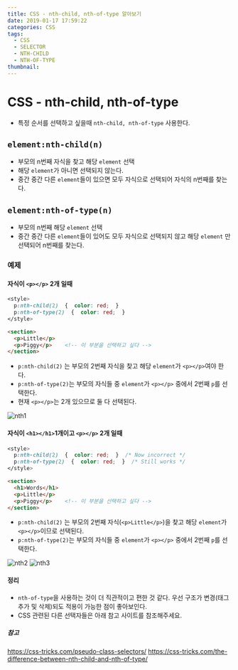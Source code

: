 ```yaml
---
title: CSS - nth-child, nth-of-type 알아보기
date: 2019-01-17 17:59:22
categories: CSS
tags: 
  - CSS
  - SELECTOR
  - NTH-CHILD
  - NTH-OF-TYPE
thumbnail:
---
```


# CSS - nth-child, nth-of-type

-   특정 순서를 선택하고 싶을때 `nth-child, nth-of-type` 사용한다.

## **`element:nth-child(n)`**

-   부모의 n번째 자식을 찾고 해당 `element` 선택
-   해당 `element`가 아니면 선택되지 않는다.
-   중간 중간 다른 `element`들이 있으면 모두 자식으로 선택되어 자식의 n번째를 찾는다.

## **`element:nth-of-type(n)`**

-   부모의 n번째 해당 `element` 선택
-   중간 중간 다른 `element`들이 있어도 모두 자식으로 선택되지 않고 해당 `element` 만 선택되어 n번째를 찾는다.

### 예제

#### 자식이 `<p></p>` 2개 일때

```css
<style>
  p:nth-child(2)  {  color: red;  }
  p:nth-of-type(2)  {  color: red;  }
</style>
```
```html
<section>
  <p>Little</p>
  <p>Piggy</p>    <!-- 이 부분을 선택하고 싶다 -->
</section>
```

-   `p:nth-child(2)` 는 부모의 2번째 자식을 찾고 해당 `element`가 `<p></p>`여야 한다.
-   `p:nth-of-type(2)`는 부모의 자식들 중 `element`가 `<p></p>` 중에서 2번째 `p`를 선택한다.
-   현재 `<p></p>`는 2개 있으므로 둘 다 선택된다.

![nth1](/images/CSS/nth/nth1.png)

#### 자식이 `<h1></h1>`1개이고 `<p></p>` 2개 일때

``` css
<style>
  p:nth-child(2)  {  color: red;  }  /* Now incorrect */
  p:nth-of-type(2)  {  color: red;  }  /* Still works */
</style>
```
```html
<section>
  <h1>Words</h1>
  <p>Little</p>
  <p>Piggy</p>    <!-- 이 부분을 선택하고 싶다 -->
</section>
```

-   `p:nth-child(2)` 는 부모의 2번째 자식(`<p>Little</p>`)을 찾고 해당 `element`가 `<p></p>`이므로 선택된다.
-   `p:nth-of-type(2)`는 부모의 자식들 중 `element`가 `<p></p>` 중에서 2번째 `p`를 선택한다.

![nth2](/images/CSS/nth/nth2.png)
![nth3](/images/CSS/nth/nth3.png)

#### 정리

-   `nth-of-type`을 사용하는 것이 더 직관적이고 편한 것 같다. 우선 구조가 변경(태그 추가 및 삭제)되도 적용이 가능한 점이 좋아보인다.
-   CSS 관련된 다른 선택자들은 아래 참고 사이트를 참조해주세요.

##### 참고

<https://css-tricks.com/pseudo-class-selectors/>
<https://css-tricks.com/the-difference-between-nth-child-and-nth-of-type/>
